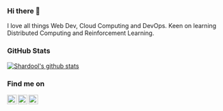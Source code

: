 ### Hi there 👋 

I love all things Web Dev, Cloud Computing and DevOps. Keen on learning Distributed Computing and Reinforcement Learning.


### GitHub Stats
[![Shardool's github stats](https://github-readme-stats.vercel.app/api?username=startsUp&show_icons=true&theme=radical)](https://github.com/startsUp/github-readme-stats)

### Find me on
<a href="https://www.linkedin.com/in/sp97/">
  <img align="left" alt="Linkedin" width="22px" src="https://cdn.jsdelivr.net/npm/simple-icons@v3/icons/linkedin.svg" />
</a>
<a href="https://leetcode.com/startsup/">
  <img align="left" alt="Leetcode" width="22px" src="https://cdn.jsdelivr.net/npm/simple-icons@v3/icons/leetcode.svg" />
</a>
<a href="https://open.spotify.com/user/shardoodle">
  <img align="left" alt=" Codechef" width="22px" src="https://cdn.jsdelivr.net/npm/simple-icons@v3/icons/spotify.svg" />
</a>

